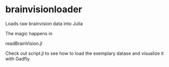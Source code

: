 # brainvisionloader
Loads raw brainvision data into Julia

The magic happens in 

readBrainVision.jl

Check out script.jl to see how to load the exemplary datase and visualize it with Gadfly.
